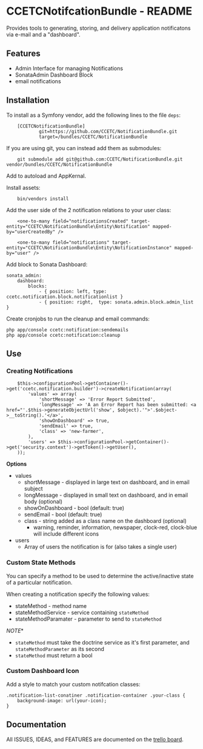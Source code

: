 # CCETCNotifcationBundle - README

Provides tools to generating, storing, and delivery application notificatons via e-mail and a "dashboard".

## Features
- Admin Interface for managing Notifications
- SonataAdmin Dashboard Block
- email notifications

## Installation
To install as a Symfony vendor, add the following lines to the file ``deps``:

        [CCETCNotificationBundle]
                git=https://github.com/CCETC/NotificationBundle.git
                target=/bundles/CCETC/NotificationBundle
                

If you are using git, you can instead add them as submodules:

        git submodule add git@github.com:CCETC/NotificationBundle.git vendor/bundles/CCETC/NotificationBundle

Add to autoload and AppKernal.

Install assets:

        bin/vendors install

Add the user side of the 2 notification relations to your user class:

        <one-to-many field="notificationsCreated" target-entity="CCETC\NotificationBundle\Entity\Notification" mapped-by="userCreatedBy" />
        
        <one-to-many field="notifications" target-entity="CCETC\NotificationBundle\Entity\NotificationInstance" mapped-by="user" />

Add block to Sonata Dashboard:

	sonata_admin:
        dashboard:
			blocks:
				- { position: left, type: ccetc.notification.block.notificationlist }
				- { position: right,  type: sonata.admin.block.admin_list }

Create cronjobs to run the cleanup and email commands:

	php app/console ccetc:notification:sendemails
	php app/console ccetc:notification:cleanup


## Use
### Creating Notifications
        $this->configurationPool->getContainer()->get('ccetc.notification.builder')->createNotification(array(
            'values' => array(
                'shortMessage' => 'Error Report Submitted',
                'longMessage' => 'A an Error Report has been submitted: <a href="'.$this->generateObjectUrl('show', $object).'">'.$object->__toString().'</a>',
                'showOnDashboard' => true,
                'sendEmail' => true,
                'class' => 'new-farmer',
            ),
            'users' => $this->configurationPool->getContainer()->get('security.context')->getToken()->getUser(),
        ));

**Options**
- values
	- shortMessage - displayed in large text on dashboard, and in email subject
	- longMessage - displayed in small text on dashboard, and in email body (optional)
	- showOnDashboard - bool (default: true)
	- sendEmail - bool (default: true)
	- class - string added as a class name on the dashboard (optional)
		- warning, reminder, information, newspaper, clock-red, clock-blue will include different icons
- users
	- Array of users the notification is for (also takes a single user)
	
### Custom State Methods
You can specify a method to be used to determine the active/inactive state of a particular notification.

When creating a notification specify the following values:

- stateMethod - method name
- stateMethodService - service containing ``stateMethod``
- stateMethodParamater - parameter to send to ``stateMethod``
	
*NOTE**
 - ``stateMethod`` must take the doctrine service as it's first parameter, and ``stateMethodParameter`` as its second
 - ``stateMethod`` must return a bool
	
### Custom Dashboard Icon
Add a style to match your custom notifcation classes:

	.notification-list-conatiner .notification-container .your-class {
		background-image: url(your-icon);
	}



## Documentation
All ISSUES, IDEAS, and FEATURES are documented on the [trello board](https://trello.com/board/notificationbundle/4fbb871762bd30482a494fe0).